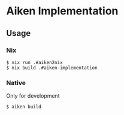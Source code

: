 # Aiken Implementation

## Usage

### Nix

```
$ nix run .#aiken2nix
$ nix build .#aiken-implementation
```

### Native 

Only for development

```
$ aiken build
```
